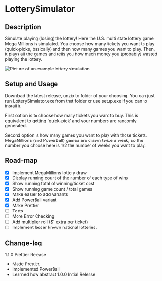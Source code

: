 # LotterySimulator

## Description

Simulate playing (losing) the lottery! Here the U.S. multi state lottery game Mega Millions is simulated. You choose how many tickets you want to play (quick-picks, basically) and then how many games you want to play. Then, it plays all the games and tells you how much money you (probably) wasted playing the lottery.

![Picture of an example lottery simulation](https://i.imgur.com/hfnOx31.png)

## Setup and Usage

Download the latest release, unzip to folder of your choosing. You can just run LotterySimulator.exe from that folder or use setup.exe if you can to install it.

First option is to choose how many tickets you want to buy. This is equivalent to getting 'quick-pick' and your numbers are randomly generated.

Second option is how many games you want to play with those tickets. MegaMillions (and PowerBall) games are drawn twice a week, so the number you choose here is 1/2 the number of weeks you want to play. 

## Road-map

- [X] Implement MegaMillions lottery draw
- [X] Display running count of the number of each type of wins
- [X] Show running total of winning/ticket cost
- [X] Show running game count / total games
- [X] Make easier to add variants
- [X] Add PowerBall variant
- [X] Make Prettier
- [ ] Tests
- [ ] More Error Checking
- [ ] Add multiplier roll ($1 extra per ticket)
- [ ] Implement lesser known national lotteries. 

## Change-log

1.1.0 Prettier Release
- Made Prettier.
- Implemented PowerBall
- Learned how abstract 
1.0.0 Initial Release

